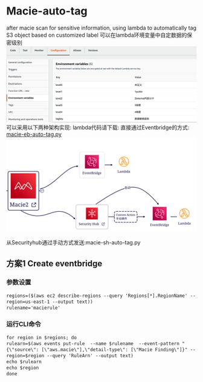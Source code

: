 # Macie-auto-tag
after macie scan for sensitive information, using lambda to automatically tag S3 object based on customized label
可以在lambda环境变量中自定数据的保密级别
![snapshot](https://github.com/jessicawyc/Macie-auto-tag/blob/main/macie-define-level.png)
可以采用以下两种架构实现:
lambda代码请下载:
直接通过Eventbridge的方式: [macie-eb-auto-tag.py](https://github.com/jessicawyc/Macie-auto-tag/blob/main/macie-eb-auto-tag.py)
![diagram](https://github.com/jessicawyc/Macie-auto-tag/blob/main/maci-auto-tag-architect.png)

从Securityhub通过手动方式发送:macie-sh-auto-tag.py
## 方案1 Create eventbridge
### 参数设置
```
regions=($(aws ec2 describe-regions --query 'Regions[*].RegionName' --region=us-east-1 --output text))
rulename='macierule'
```
### 运行CLI命令
```
for region in $regions; do
rulearn=$(aws events put-rule  --name $rulename  --event-pattern "{\"source\": [\"aws.macie\"],\"detail-type\": [\"Macie Finding\"]}" --region=$region --query 'RuleArn' --output text)
echo $rulearn
echo $region
done
```
